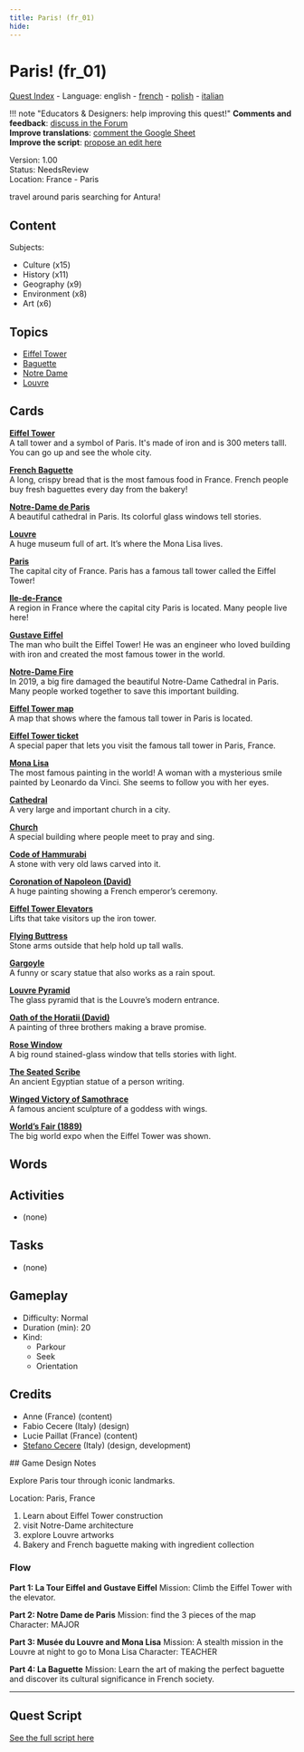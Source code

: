 ```yaml
---
title: Paris! (fr_01)
hide:
---
```


# Paris! (fr_01)
[Quest Index](./index.md) - Language: english - [french](./fr_01.fr.md) - [polish](./fr_01.pl.md) - [italian](./fr_01.it.md)

!!! note "Educators & Designers: help improving this quest!"
    **Comments and feedback**: [discuss in the Forum](https://vgwb.discourse.group/t/fr-01-paris/23/1)  
    **Improve translations**: [comment the Google Sheet](https://docs.google.com/spreadsheets/d/1FPFOy8CHor5ArSg57xMuPAG7WM27-ecDOiU-OmtHgjw/edit?gid=755037318#gid=755037318)  
    **Improve the script**: [propose an edit here](https://github.com/vgwb/Antura/blob/main/Assets/_discover/_quests/FR_01%20Paris/FR_01%20Paris%20-%20Yarn%20Script.yarn)  

Version: 1.00  
Status: NeedsReview  
Location: France - Paris

travel around paris searching for Antura!

## Content
Subjects: 

  - Culture (x15)
  - History (x11)
  - Geography (x9)
  - Environment (x8)
  - Art (x6)

## Topics
- [Eiffel Tower](../topics/index.md#eiffel-tower)
- [Baguette](../topics/index.md#baguette)
- [Notre Dame](../topics/index.md#notredame)
- [Louvre](../topics/index.md#louvre)


## Cards
**[Eiffel Tower](../cards/index.md#eiffel_tower)**  
A tall tower and a symbol of Paris. It's made of iron and is 300 meters talll. You can go up and see the whole city.  

**[French Baguette](../cards/index.md#food_baguette)**  
A long, crispy bread that is the most famous food in France. French people buy fresh baguettes every day from the bakery!  

**[Notre-Dame de Paris](../cards/index.md#notre_dame_de_paris)**  
A beautiful cathedral in Paris. Its colorful glass windows tell stories.  

**[Louvre](../cards/index.md#louvre)**  
A huge museum full of art. It’s where the Mona Lisa lives.  

**[Paris](../cards/index.md#capital_paris)**  
The capital city of France. Paris has a famous tall tower called the Eiffel Tower!  

**[Ile-de-France](../cards/index.md#ile_de_france)**  
A region in France where the capital city Paris is located. Many people live here!  

**[Gustave Eiffel](../cards/index.md#gustave_eiffel)**  
The man who built the Eiffel Tower! He was an engineer who loved building with iron and created the most famous tower in the world.  

**[Notre-Dame Fire](../cards/index.md#notre_dame_de_paris_fire)**  
In 2019, a big fire damaged the beautiful Notre-Dame Cathedral in Paris. Many people worked together to save this important building.  

**[Eiffel Tower map](../cards/index.md#eiffel_tower_map)**  
A map that shows where the famous tall tower in Paris is located.  

**[Eiffel Tower ticket](../cards/index.md#eiffel_tower_ticket)**  
A special paper that lets you visit the famous tall tower in Paris, France.  

**[Mona Lisa](../cards/index.md#art_monalisa)**  
The most famous painting in the world! A woman with a mysterious smile painted by Leonardo da Vinci. She seems to follow you with her eyes.  

**[Cathedral](../cards/index.md#cathedral)**  
A very large and important church in a city.  

**[Church](../cards/index.md#church)**  
A special building where people meet to pray and sing.  

**[Code of Hammurabi](../cards/index.md#code_of_hammurabi)**  
A stone with very old laws carved into it.  

**[Coronation of Napoleon (David)](../cards/index.md#coronation_of_napoleon_david)**  
A huge painting showing a French emperor’s ceremony.  

**[Eiffel Tower Elevators](../cards/index.md#eiffel_tower_elevators)**  
Lifts that take visitors up the iron tower.  

**[Flying Buttress](../cards/index.md#flying_buttress)**  
Stone arms outside that help hold up tall walls.  

**[Gargoyle](../cards/index.md#gargoyle)**  
A funny or scary statue that also works as a rain spout.  

**[Louvre Pyramid](../cards/index.md#louvre_pyramid)**  
The glass pyramid that is the Louvre’s modern entrance.  

**[Oath of the Horatii (David)](../cards/index.md#oath_of_the_horatii_david)**  
A painting of three brothers making a brave promise.  

**[Rose Window](../cards/index.md#rose_window)**  
A big round stained-glass window that tells stories with light.  

**[The Seated Scribe](../cards/index.md#the_seated_scribe)**  
An ancient Egyptian statue of a person writing.  

**[Winged Victory of Samothrace](../cards/index.md#winged_victory_of_samothrace)**  
A famous ancient sculpture of a goddess with wings.  

**[World’s Fair (1889)](../cards/index.md#worlds_fair_1889)**  
The big world expo when the Eiffel Tower was shown.  

## Words
## Activities
- (none)

## Tasks
- (none)
## Gameplay
- Difficulty: Normal
- Duration (min): 20
- Kind:
  - Parkour
  - Seek
  - Orientation
## Credits
- Anne (France) (content)
- Fabio Cecere (Italy) (design)
- Lucie Paillat (France) (content)
- [Stefano Cecere](https://stefanocecere.com) (Italy) (design, development)

## Game Design Notes

Explore Paris tour through iconic landmarks. 

Location:
Paris, France

1. Learn about Eiffel Tower construction
2. visit Notre-Dame architecture
3. explore Louvre artworks
4. Bakery and French baguette making with ingredient collection

### Flow

**Part 1: La Tour Eiffel and Gustave Eiffel**
Mission: Climb the Eiffel Tower with the elevator.

**Part 2: Notre Dame de Paris**
Mission: find the 3 pieces of the map
Character: MAJOR

**Part 3: Musée du Louvre and Mona Lisa**
Mission: A stealth mission in the Louvre at night to go to Mona Lisa
Character: TEACHER

**Part 4: La Baguette**
Mission: Learn the art of making the perfect baguette and discover its cultural significance in French society.


---

## Quest Script

[See the full script here](./fr_01-script.md)
